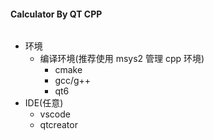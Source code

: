 #### Calculator By QT CPP

######

- 环境
  - 编译环境(推荐使用 msys2 管理 cpp 环境)
    - cmake
    - gcc/g++
    - qt6
- IDE(任意)
  - vscode
  - qtcreator
